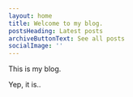 ```yaml
---
layout: home
title: Welcome to my blog.
postsHeading: Latest posts
archiveButtonText: See all posts
socialImage: ''
---
```


This is my blog.

Yep, it is..
